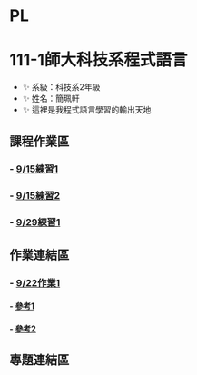 # PL
# 111-1師大科技系程式語言
- ✨ 系級：科技系2年級
- ✨ 姓名：簡珮軒
- ✨ 這裡是我程式語言學習的輸出天地
## 課程作業區
### - [9/15練習1](https://github.com/cpeggy/PL/blob/main/Python01.ipynb)
### - [9/15練習2](https://github.com/cpeggy/PL/blob/main/Python02.ipynb)
### - [9/29練習1](https://github.com/cpeggy/PL/blob/main/Practice4.ipynb)
## 作業連結區
### - [9/22作業1](https://github.com/cpeggy/PL/blob/main/Practice3.ipynb)
#### - [參考1](https://openhome.cc/Gossip/Encoding/Python.html)
#### - [參考2](https://www.techiedelight.com/zh-tw/count-occurrences-of-an-item-in-a-python-list/)
## 專題連結區
